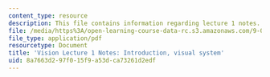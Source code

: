 ```yaml
---
content_type: resource
description: This file contains information regarding lecture 1 notes.
file: /media/https%3A/open-learning-course-data-rc.s3.amazonaws.com/9-04-sensory-systems-fall-2013/8a7663d297f015f9a53dca73261d2edf_MIT9_04F13_Vis1.pdf
file_type: application/pdf
resourcetype: Document
title: 'Vision Lecture 1 Notes: Introduction, visual system'
uid: 8a7663d2-97f0-15f9-a53d-ca73261d2edf
---
```

